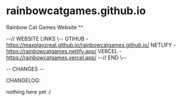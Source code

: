 # rainbowcatgames.github.io
Rainbow Cat Games Website ^^

--// WEBSITE LINKS \\--
GTIHUB - https://maxplayzreal.github.io/rainbowcatgames.github.io/
NETLIFY - https://rainbowcatgames.netlify.app/
VERCEL - https://rainbowcatgames.vercel.app/
--//     END      \\--



-- CHANGES --

CHANGELOG:

nothing here yet :/
